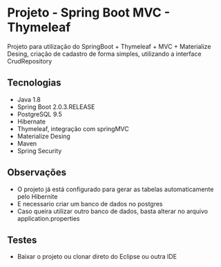 # Projeto - Spring Boot MVC - Thymeleaf
  Projeto para utilização do SpringBoot + Thymeleaf + MVC + Materialize Desing, criação de cadastro de forma simples, utilizando a interface CrudRepository <br>
  
## Tecnologias

* Java 1.8<br>
* Spring Boot 2.0.3.RELEASE<br>
* PostgreSQL 9.5<br>
* Hibernate<br>
* Thymeleaf, integração com springMVC<br>
* Materialize Desing
* Maven
* Spring Security

## Observações

* O projeto já está configurado para gerar as tabelas automaticamente pelo Hibernite
* E necessario criar um banco de dados no postgres
* Caso queira utilizar outro banco de dados, basta alterar no arquivo application.properties

## Testes

* Baixar o projeto ou clonar direto do Eclipse ou outra IDE


